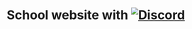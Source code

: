 # School website with [![Discord](https://img.shields.io/badge/Discord-%237289DA.svg?logo=discord&logoColor=white)](https://discord.gg/d3TJrW4X)
